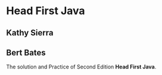 Head First Java
=

**Kathy Sierra**  
-
**Bert Bates**
-

The solution and Practice of Second Edition **Head First Java**.